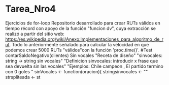 # Tarea_Nro4
Ejercicios de for-loop
Repositorio desarrollado para crear RUTs válidos en tiempo récord con apoyo de la función "funcion dv", cuya extracción se realizó a partir del sitio web: https://es.wikipedia.org/wiki/Anexo:Implementaciones_para_algoritmo_de_rut.
Todo lo anteriormente señalado para calcular la velocidad en que podemos crear 5000 RUTs "válidos"con la función 'proc.time()'.
#Test contarSaldoNegativo(clientes)
Sin vocales
"Receta de diseño" "sinvocales: string -> string sin vocales" "Definicion sinvocales: introducir x frase que sea devuelta sin las vocales" "Ejemplos: Chile campeon , El partido termino con 0 goles "
sinVocales <- function(oracion){ stringsinvocales <- "" strspliteada <- st
